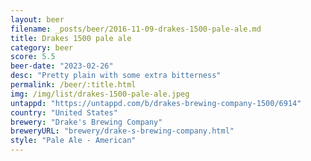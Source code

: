 ```yaml
---
layout: beer
filename: _posts/beer/2016-11-09-drakes-1500-pale-ale.md
title: Drakes 1500 pale ale
category: beer
score: 5.5
beer-date: "2023-02-26"
desc: "Pretty plain with some extra bitterness"
permalink: /beer/:title.html
img: /img/list/drakes-1500-pale-ale.jpeg
untappd: "https://untappd.com/b/drakes-brewing-company-1500/6914"
country: "United States"
brewery: "Drake's Brewing Company"
breweryURL: "brewery/drake-s-brewing-company.html"
style: "Pale Ale - American"
---
```


